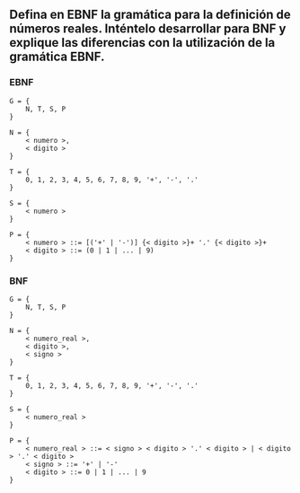## Defina en EBNF la gramática para la definición de números reales. Inténtelo desarrollar para BNF y explique las diferencias con la utilización de la gramática EBNF.

### EBNF
```
G = {
	N, T, S, P
}

N = {
	< numero >,
	< digito >
}

T = {
	0, 1, 2, 3, 4, 5, 6, 7, 8, 9, '+', '-', '.'
}

S = {
	< numero >
}

P = {
	< numero > ::= [('+' | '-')] {< digito >}+ '.' {< digito >}+
	< digito > ::= (0 | 1 | ... | 9)
}
```

### BNF
```
G = {
	N, T, S, P
}

N = {
	< numero_real >,
	< digito >,
	< signo >
}

T = {
	0, 1, 2, 3, 4, 5, 6, 7, 8, 9, '+', '-', '.'
}

S = {
	< numero_real >
}

P = {
	< numero_real > ::= < signo > < digito > '.' < digito > | < digito > '.' < digito >
	< signo > ::= '+' | '-'
	< digito > ::= 0 | 1 | ... | 9
}
```
